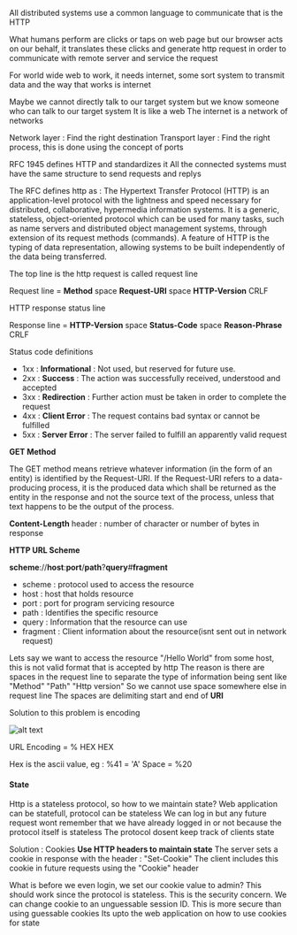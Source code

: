 All distributed systems use a common language to communicate that is the HTTP

What humans perform are clicks or taps on web page but our browser acts on our behalf, it translates these clicks and generate http request in order to communicate with remote server and service the request

For world wide web to work, it needs internet, some sort system to transmit data and the way that works is internet

Maybe we cannot directly talk to our target system but we know someone who can talk to our target system
It is like a web
The internet is a network of networks

Network layer : Find the right destination
Transport layer : Find the right process, this is done using the concept of ports

RFC 1945 defines HTTP and standardizes it 
All the connected systems must have the same structure to send requests and replys

The RFC defines http as : 
The Hypertext Transfer Protocol (HTTP) is an application-level
protocol with the lightness and speed necessary for distributed,
collaborative, hypermedia information systems. It is a generic,
stateless, object-oriented protocol which can be used for many tasks,
such as name servers and distributed object management systems,
through extension of its request methods (commands). A feature of
HTTP is the typing of data representation, allowing systems to be
built independently of the data being transferred.

The top line is the http request is called request line

Request line = **Method** space **Request-URI** space **HTTP-Version** CRLF

HTTP response status line

Response line = **HTTP-Version** space **Status-Code** space **Reason-Phrase** CRLF

Status code definitions

- 1xx : **Informational** : Not used, but reserved for future use.
- 2xx : **Success** : The action was successfully received, understood and accepted
- 3xx : **Redirection** : Further action must be taken in order to complete the request 
- 4xx : **Client Error** : The request contains bad syntax or cannot be fulfilled 
- 5xx : **Server Error** : The server failed to fulfill an apparently valid request

**GET Method**

The GET method means retrieve whatever information (in the form of an
entity) is identified by the Request-URI. If the Request-URI refers
to a data-producing process, it is the produced data which shall be
returned as the entity in the response and not the source text of the
process, unless that text happens to be the output of the process.

**Content-Length** header : number of character or number of bytes in response 

**HTTP URL Scheme**

**scheme**://**host**:**port**/**path**?**query**#**fragment**

- scheme : protocol used to access the resource
- host : host that holds resource
- port : port for program servicing resource
- path : Identifies the specific resource
- query : Information that the resource can use
- fragment : Client information about the resource(isnt sent out in network request) 


Lets say we want to access the resource "/Hello World" from some host, this is not valid format that is accepted by http
The reason is there are spaces in the request line to separate the type of information being sent like "Method" "Path" "Http version"
So we cannot use space somewhere else in request line
The spaces are delimiting start and end of **URI**

Solution to this problem is encoding

![alt text](image.png)

URL Encoding = % HEX HEX

Hex is the ascii value, eg : %41 = 'A'
Space = %20

#### State

Http is a stateless protocol, so how to we maintain state?
Web application can be statefull, protocol can be stateless
We can log in but any future request wont remember that we have already logged in or not because the protocol itself is stateless
The protocol dosent keep track of clients state

Solution : Cookies
**Use HTTP headers to maintain state**
The server sets a cookie in response with the header : "Set-Cookie"
The client includes this cookie in future requests using the "Cookie" header

What is before we even login, we set our cookie value to admin? This should work since the protocol is stateless.
This is the security concern.
We can change cookie to an unguessable session ID. This is more secure than using guessable cookies
Its upto the web application on how to use cookies for state

